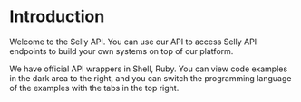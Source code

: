 # Introduction

Welcome to the Selly API. You can use our API to access Selly API endpoints to build your own systems on top of our platform.

We have official API wrappers in Shell, Ruby. You can view code examples in the dark area to the right, and you can switch the programming language of the examples with the tabs in the top right.